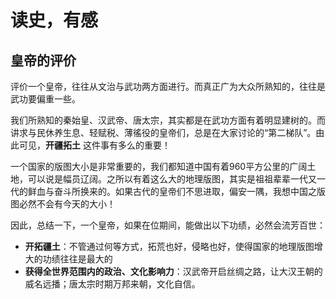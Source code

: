 # 读史，有感

## 皇帝的评价

评价一个皇帝，往往从文治与武功两方面进行。而真正广为大众所熟知的，往往是武功要偏重一些。

我们所熟知的秦始皇、汉武帝、唐太宗，其实都是在武功方面有着明显建树的。而讲求与民休养生息、轻赋税、薄徭役的皇帝们，总是在大家讨论的“第二梯队”。由此可见，**开疆拓土** 这件事有多么的重要！

<!-- > 秦始皇横扫六合，建立中国；
>
> 汉武帝北击匈奴，开启丝绸之路；
>
> 唐太宗攻灭突厥，开启贞观之治，引得万邦来朝。 -->

一个国家的版图大小是非常重要的，我们都知道中国有着960平方公里的广阔土地，可以说是幅员辽阔。之所以有着这么大的地理版图，其实是祖祖辈辈一代又一代的鲜血与奋斗所换来的。如果古代的皇帝们不思进取，偏安一隅，我想中国之版图必然不会有今天的大小！

因此，总结一下，一个皇帝，如果在位期间，能做出以下功绩，必然会流芳百世：

- **开拓疆土**：不管通过何等方式，拓荒也好，侵略也好，使得国家的地理版图增大的功绩往往是最大的
- **获得全世界范围内的政治、文化影响力**：汉武帝开启丝绸之路，让大汉王朝的威名远播；唐太宗时期万邦来朝，文化自信。

